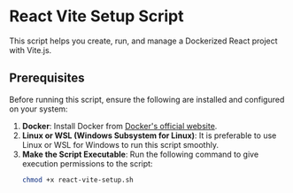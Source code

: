 # React Vite Setup Script

This script helps you create, run, and manage a Dockerized React project with Vite.js.

## Prerequisites

Before running this script, ensure the following are installed and configured on your system:

1. **Docker**: Install Docker from [Docker's official website](https://www.docker.com/).
2. **Linux or WSL (Windows Subsystem for Linux)**: It is preferable to use Linux or WSL for Windows to run this script smoothly.
3. **Make the Script Executable**: Run the following command to give execution permissions to the script:
   ```bash
   chmod +x react-vite-setup.sh